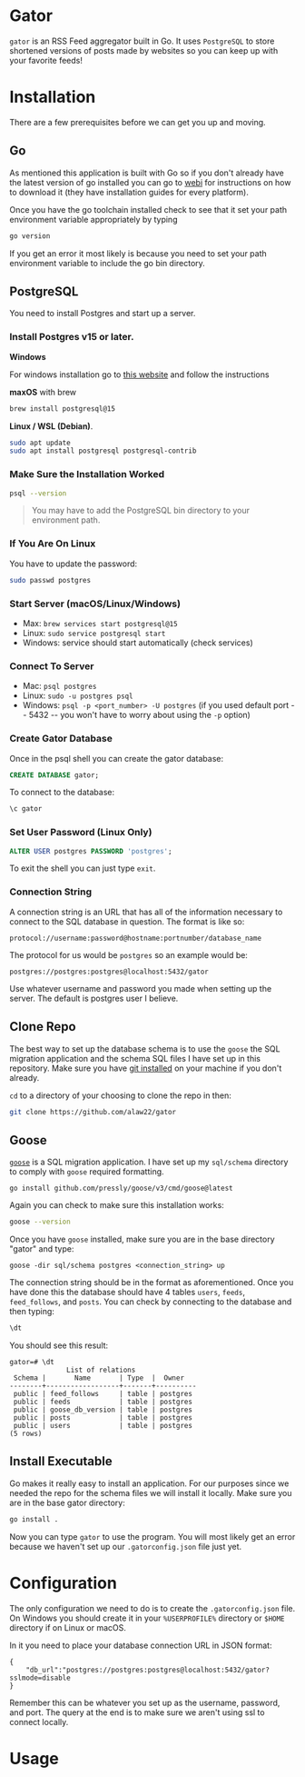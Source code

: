# Gator

`gator` is an RSS Feed aggregator built in Go. It uses `PostgreSQL` to store 
shortened versions of posts made by websites so you can keep up with your 
favorite feeds! 


# Installation

There are a few prerequisites before we can get you up and moving.

## Go
As mentioned this application is built with Go so if you don't already have the latest version of go installed you can go to
[webi](https://webinstall.dev/golang/) for instructions on how
to download it (they have installation guides for every platform).

Once you have the go toolchain installed check to see that it
set your path environment variable appropriately by typing

```bash
go version
```

If you get an error it most likely is because you need to set your
path environment variable to include the go bin directory.

## PostgreSQL

You need to install Postgres and start up a
server. 

### Install Postgres v15 or later.

**Windows**

For windows installation go to [this website](https://www.enterprisedb.com/downloads/postgres-postgresql-downloads) and follow the instructions

**maxOS** with brew

```zsh
brew install postgresql@15
```

**Linux / WSL (Debian)**.

```bash
sudo apt update
sudo apt install postgresql postgresql-contrib
```

### Make Sure the Installation Worked

```bash
psql --version
```

> You may have to add the PostgreSQL bin directory to your environment path.

### If You Are On Linux

You have to update the password:

```bash
sudo passwd postgres
```

### Start Server (macOS/Linux/Windows)

- Max: `brew services start postgresql@15`
- Linux: `sudo service postgresql start`
- Windows: service should start automatically (check services)

### Connect To Server

- Mac: `psql postgres`
- Linux: `sudo -u postgres psql`
- Windows: `psql -p <port_number> -U postgres` (if you used default port
-- 5432 -- you won't have to worry about using the `-p` option)

### Create Gator Database

Once in the psql shell you can create the gator database:

```sql
CREATE DATABASE gator;
```

To connect to the database:

```sql
\c gator
```

### Set User Password (Linux Only)

```sql
ALTER USER postgres PASSWORD 'postgres';
```

To exit the shell you can just type `exit`.

### Connection String

A connection string is an URL that has all of the information necessary to 
connect to the SQL database in question. The format is like so:

```
protocol://username:password@hostname:portnumber/database_name
```

The protocol for us would be `postgres` so an example would be:

```
postgres://postgres:postgres@localhost:5432/gator
```

Use whatever username and password you made when setting up the server. The 
default is postgres user I believe.

## Clone Repo

The best way to set up the database schema is to use the `goose` the SQL
migration application and the schema SQL files I have set up in this repository.
Make sure you have [git installed](https://git-scm.com/downloads) on your
machine if you don't already.

`cd` to a directory of your choosing to clone the repo in then:

```bash
git clone https://github.com/alaw22/gator
```

## Goose

[`goose`](https://github.com/pressly/goose) is a SQL migration application. I
have set up my `sql/schema` directory to comply with `goose` required formatting.

```
go install github.com/pressly/goose/v3/cmd/goose@latest
```

Again you can check to make sure this installation works:

```bash
goose --version
```

Once you have `goose` installed, make sure you are in the base directory
"gator" and type:

```
goose -dir sql/schema postgres <connection_string> up
```

The connection string should be in the format as aforementioned. Once you have
done this the database should have 4 tables `users`, `feeds`,
`feed_follows`, and `posts`. You can check by connecting to the database and 
then typing:

```sql
\dt
```

You should see this result:

```
gator=# \dt
              List of relations
 Schema |       Name       | Type  |  Owner
--------+------------------+-------+----------
 public | feed_follows     | table | postgres
 public | feeds            | table | postgres
 public | goose_db_version | table | postgres
 public | posts            | table | postgres
 public | users            | table | postgres
(5 rows)
```

## Install Executable

Go makes it really easy to install an application. For our purposes since we
needed the repo for the schema files we will install it locally. Make sure you
are in the base gator directory:

```bash
go install .
```

Now you can type `gator` to use the program. You will most likely get an error
because we haven't set up our `.gatorconfig.json` file just yet.

# Configuration

The only configuration we need to do is to create the `.gatorconfig.json` file.
On Windows you should create it in your `%USERPROFILE%` directory or `$HOME`
directory if on Linux or macOS.

In it you need to place your database connection URL in JSON format:

```
{
    "db_url":"postgres://postgres:postgres@localhost:5432/gator?sslmode=disable
}
```

Remember this can be whatever you set up as the username, password, and port.
The query at the end is to make sure we aren't using ssl to connect locally.


# Usage



<!-- # Welcome to the Blog Aggregator
We're going to build an RSS feed aggregator in Go! We'll call it "Gator",
you know, because aggreGATOR 🐊. Anyhow, it's a CLI tool that allows users to:

- Add RSS feeds from across the internet to be collected
- Store the collected posts in a PostgreSQL database
- Follow and unfollow RSS feeds that other users have added
- View summaries of the aggregated posts in the terminal, with a link to the
full post


RSS feeds are a way for websites to publish updates to their content. You can
use this project to keep up with your favorite blogs, news sites, podcasts, and
more!

## Prerequisites
The project assumes that you're already familiar with the Go programming
language and SQL databases.

## Learning Goals
- Learn how to integrate a Go application with a PostgreSQL database
- Practice using your SQL skills to query and migrate a database (using sqlc
and goose, two lightweight tools for typesafe SQL in Go)
- Learn how to write a long-running service that continuously fetches new posts
from RSS feeds and stores them in the database -->